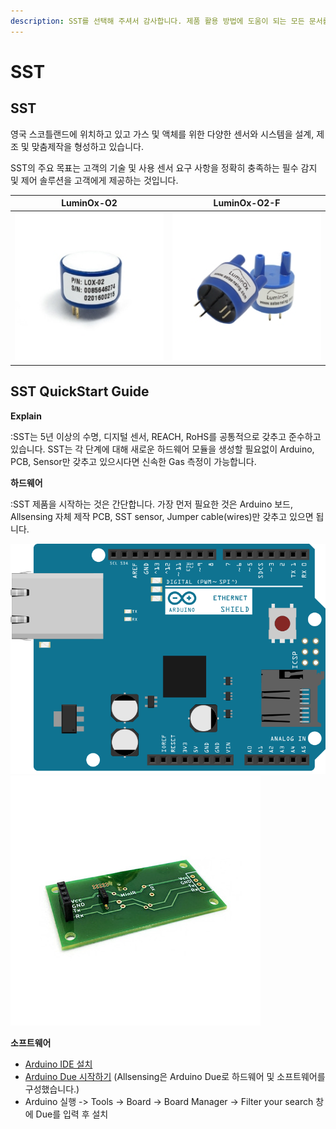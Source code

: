 ```yaml
---
description: SST를 선택해 주셔서 감사합니다. 제품 활용 방법에 도움이 되는 모든 문서를 제공하였습니다.
---
```


# SST

## SST

영국 스코틀랜드에 위치하고 있고 가스 및 액체를 위한 다양한 센서와 시스템을 설계, 제조 및 맞춤제작을 형성하고 있습니다.

SST의 주요 목표는 고객의 기술 및 사용 센서 요구 사항을 정확히 충족하는 필수 감지 및 제어 솔루션을 고객에게 제공하는 것입니다.

| LuminOx-O2                                         | LuminOx-O2-F                                      |
| -------------------------------------------------- | ------------------------------------------------- |
| ![](<../../.gitbook/assets/lox-o2 250250 (2).jpg>) | ![](../../.gitbook/assets/LumiOx-o2-F250x250.jpg) |

## SST QuickStart Guide

**Explain**

:SST는 5년 이상의 수명, 디지털 센서, REACH, RoHS를 공통적으로 갖추고 준수하고 있습니다. SST는 각 단계에 대해 새로운 하드웨어 모듈을 생성할 필요없이 Arduino, PCB, Sensor만 갖추고 있으시다면 신속한 Gas 측정이 가능합니다.

**하드웨어**

&#x20;:SST 제품을 시작하는 것은 간단합니다. 가장 먼저 필요한 것은 Arduino 보드, Allsensing 자체 제작 PCB, SST sensor, Jumper cable(wires)만 갖추고 있으면 됩니다.

![Arduino Uno](<../../.gitbook/assets/arduino uno.png>) ![PCB](../../.gitbook/assets/PCB.jpg)

**소프트웨어**

* [Arduino IDE 설치](https://www.arduino.cc/en/software)
* [Arduino Due 시작하기](https://www.arduino.cc/en/Guide/ArduinoDue) (Allsensing은 Arduino Due로 하드웨어 및 소프트웨어를 구성했습니다.)
* Arduino 실행 -> Tools -> Board -> Board Manager -> Filter your search 창에 Due를 입력 후 설치
